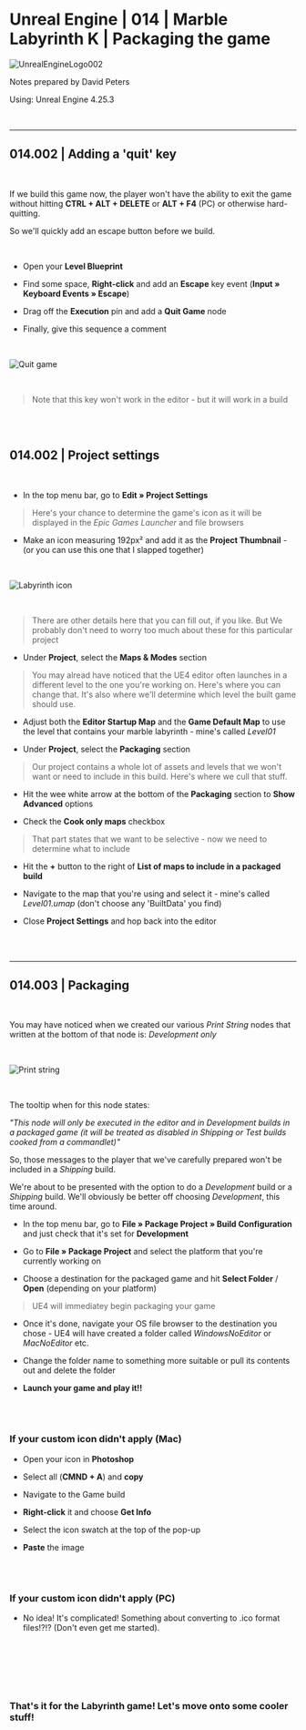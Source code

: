 # Unreal Engine | 014 | Marble Labyrinth K | Packaging the game

![UnrealEngineLogo002](https://user-images.githubusercontent.com/36719180/90347960-a4e68900-e087-11ea-9349-f5a59105b4d2.png)


Notes prepared by David Peters

Using: Unreal Engine 4.25.3 

<br>

---

## 014.002 | Adding a 'quit' key

<br>

If we build this game now, the player won't have the ability to exit the game without hitting **CTRL + ALT + DELETE** or **ALT + F4** (PC) or otherwise hard-quitting.

So we'll quickly add an escape button before we build.

<br>

- Open your **Level Blueprint**

- Find some space, **Right-click** and add an **Escape** key event (**Input » Keyboard Events » Escape**)

- Drag off the **Execution** pin and add a **Quit Game** node

- Finally, give this sequence a comment

<br>

![Quit game](https://user-images.githubusercontent.com/36719180/93955825-c46a8300-fda4-11ea-9930-6e191ed42502.png)

<br>

> Note that this key won't work in the editor - but it will work in a build

<br><br>

## 014.002 | Project settings

<br>

- In the top menu bar, go to **Edit » Project Settings**

> Here's your chance to determine the game's icon as it will be displayed in the *Epic Games Launcher* and file browsers

- Make an icon measuring 192px² and add it as the **Project Thumbnail** - (or you can use this one that I slapped together)

<br>

![Labyrinth icon](https://user-images.githubusercontent.com/36719180/93951560-c62f4900-fd9a-11ea-8f03-fa978f7df6f1.png)

<br>

> There are other details here that you can fill out, if you like. But We probably don't need to worry too much about these for this particular project

- Under **Project**, select the **Maps & Modes** section

> You may alread have noticed that the UE4 editor often launches in a different level to the one you're working on. Here's where you can change that.
> It's also where we'll determine which level the built game should use.

- Adjust both the **Editor Startup Map** and the **Game Default Map** to use the level that contains your marble labyrinth - mine's called *Level01*

- Under **Project**, select the **Packaging** section

> Our project contains a whole lot of assets and levels that we won't want or need to include in this build. Here's where we cull that stuff.

- Hit the wee white arrow at the bottom of the **Packaging** section to **Show Advanced** options

- Check the **Cook only maps** checkbox

> That part states that we want to be selective - now we need to determine what to include

- Hit the **+** button to the right of **List of maps to include in a packaged build**

- Navigate to the map that you're using and select it - mine's called *Level01.umap* (don't choose any 'BuiltData' you find)

- Close **Project Settings** and hop back into the editor

<br><br>

---

## 014.003 | Packaging

<br>

You may have noticed when we created our various *Print String* nodes that written at the bottom of that node is: *Development only*

<br>

![Print string](https://user-images.githubusercontent.com/36719180/93953322-3fc93600-fd9f-11ea-9a7f-dc0d20affad9.png)

<br>

The tooltip when for this node states:

*"This node will only be executed in the editor and in Development builds in a packaged game (it will be treated as disabled in Shipping or Test builds cooked from a commandlet)"*

So, those messages to the player that we've carefully prepared won't be included in a *Shipping* build.

We're about to be presented with the option to do a *Development* build or a *Shipping* build. We'll obviously be better off choosing *Development*, this time around.


- In the top menu bar, go to **File » Package Project » Build Configuration** and just check that it's set for **Development**

- Go to **File » Package Project** and select the platform that you're currently working on

- Choose a destination for the packaged game and hit **Select Folder** / **Open** (depending on your platform)

> UE4 will immediatey begin packaging your game

- Once it's done, navigate your OS file browser to the destination you chose - UE4 will have created a folder called *WindowsNoEditor* or *MacNoEditor* etc.

- Change the folder name to something more suitable or pull its contents out and delete the folder

- **Launch your game and play it!!**

<br><br>

### If your custom icon didn't apply (Mac)

- Open your icon in **Photoshop**

- Select all (**CMND + A**) and **copy**

- Navigate to the Game build

- **Right-click** it and choose **Get Info**

- Select the icon swatch at the top of the pop-up 

- **Paste** the image

<br><br>

### If your custom icon didn't apply (PC)

- No idea! It's complicated! Something about converting to .ico format files!?!? (Don't even get me started).

<br><br>

<br><br>

### That's it for the Labyrinth game! Let's move onto some cooler stuff!






